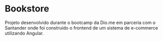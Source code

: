 # Bookstore

Projeto desenvolvido durante o bootcamp da Dio.me em parceria com o Santander onde foi construido o frontend de um sistema de e-commerce utilizando Angular.
